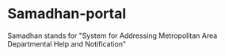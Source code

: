 # Samadhan-portal
Samadhan stands for "System for Addressing Metropolitan Area Departmental Help and Notification"
